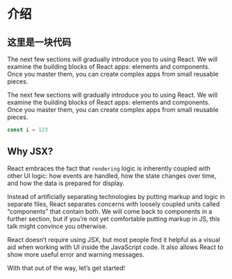 # 介绍

## 这里是一块代码

The next few sections will gradually introduce you to using React. We will examine the building blocks of React apps: elements and components. Once you master them, you can create complex apps from small reusable pieces.

The next few sections will gradually introduce you to using React. We will examine the building blocks of React apps: elements and components. Once you master them, you can create complex apps from small reusable pieces.

```js
const i = 123
```

## Why JSX?

React embraces the fact that `rendering` logic is inherently coupled with other UI logic: how events are handled, how the state changes over time, and how the data is prepared for display.

Instead of artificially separating technologies by putting markup and logic in separate files, React separates concerns with loosely coupled units called “components” that contain both. We will come back to components in a further section, but if you’re not yet comfortable putting markup in JS, this talk might convince you otherwise.

React doesn’t require using JSX, but most people find it helpful as a visual aid when working with UI inside the JavaScript code. It also allows React to show more useful error and warning messages.

With that out of the way, let’s get started!





